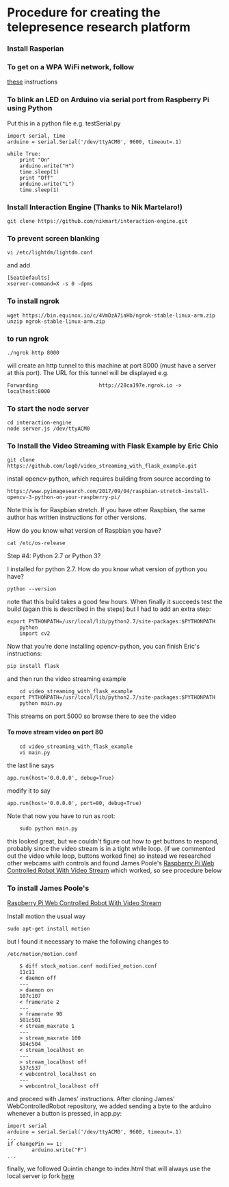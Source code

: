 # Procedure for creating the telepresence research platform 


### Install Rasperian 

### To get on a WPA WiFi network, follow
[these](https://jackbdu.wordpress.com/2017/04/01/interactive-media-arts-capstone-technical-documentation/)
instructions


### To blink an LED on Arduino via serial port from Raspberry Pi using Python

Put this in a python file e.g. testSerial.py

    import serial, time
    arduino = serial.Serial('/dev/ttyACM0', 9600, timeout=.1)

    while True:
        print "On"
        arduino.write("H")
        time.sleep(1) 
        print "Off"
        arduino.write("L")
        time.sleep(1) 


### Install Interaction Engine (Thanks to Nik Martelaro!)

    git clone https://github.com/nikmart/interaction-engine.git


### To prevent screen blanking 

    vi /etc/lightdm/lightdm.conf 

and add

    [SeatDefaults]
    xserver-command=X -s 0 -dpms


### To install ngrok 

    wget https://bin.equinox.io/c/4VmDzA7iaHb/ngrok-stable-linux-arm.zip
    unzip ngrok-stable-linux-arm.zip

### to run ngrok

    ./ngrok http 8000

will create an http tunnel to this machine at port 8000 (must have a server
at this port). The URL for this tunnel will be displayed e.g.

    Forwarding                    http://28ca197e.ngrok.io -> localhost:8000

### To start the node server 

    cd interaction-engine
    node server.js /dev/ttyACM0 

### To Install the Video Streaming with Flask Example by Eric Chio

    git clone https://github.com/log0/video_streaming_with_flask_example.git

install opencv-python, which requires building from source according to

    https://www.pyimagesearch.com/2017/09/04/raspbian-stretch-install-opencv-3-python-on-your-raspberry-pi/

Note this is for Raspbian stretch. If you have other Raspbian, the same author
has written instructions for other versions.

How do you know what version of Raspbian you have?

    cat /etc/os-release

Step #4: Python 2.7 or Python 3?

I installed for python 2.7. How do you know what version of python you have?

    python --version

note that this build takes a good few hours. When finally it succeeds test the
build (again this is described in the steps) but I had to add an extra step:

    export PYTHONPATH=/usr/local/lib/python2.7/site-packages:$PYTHONPATH
		python
		import cv2

Now that you're done installing opencv-python, you can finish Eric's
instructions:

    pip install flask

and then run the video streaming example

		cd video_streaming_with_flask_example
    export PYTHONPATH=/usr/local/lib/python2.7/site-packages:$PYTHONPATH
		python main.py

This streams on port 5000 so browse there to see the video

#### To move stream video on port 80

		cd video_streaming_with_flask_example
		vi main.py

the last line says

    app.run(host='0.0.0.0', debug=True)

modify it to say

    app.run(host='0.0.0.0', port=80, debug=True)

Note that now you have to run as root:

		sudo python main.py

this looked great, but we couldn't figure out how to get 
buttons to respond, probably since the video stream is in a tight
while loop. (if we commented out the video while loop, buttons worked fine)
so instead we researched other webcams with controls and found James Poole's
[Raspberry Pi Web Controlled Robot With Video
Stream](http://jamespoole.me/2016/04/29/web-controlled-robot-with-video-stream/)
which worked, so see procedure below

### To install James Poole's
[Raspberry Pi Web Controlled Robot With Video
Stream](http://jamespoole.me/2016/04/29/web-controlled-robot-with-video-stream/)

Install motion the usual way

    sudo apt-get install motion

but I found it necessary to make the following changes to 

    /etc/motion/motion.conf

		$ diff stock_motion.conf modified_motion.conf 
		11c11
		< daemon off
		---
		> daemon on
		107c107
		< framerate 2
		---
		> framerate 90
		501c501
		< stream_maxrate 1
		---
		> stream_maxrate 100
		504c504
		< stream_localhost on
		---
		> stream_localhost off
		537c537
		< webcontrol_localhost on
		---
		> webcontrol_localhost off

and proceed with James' instructions. After cloning James' WebControlledRobot
repository,
we added sending a byte to the arduino whenever a button is pressed, in
app.py:

    import serial
    arduino = serial.Serial('/dev/ttyACM0', 9600, timeout=.1)
    ...
    if changePin == 1:
			arduino.write("F")
    ...

finally, we followed Quintin change to index.html that will always use the local server ip fork [here](https://github.com/qbalsdon/WebControlledRobot/blob/feature/index_use_local_ip/templates/index.html)

